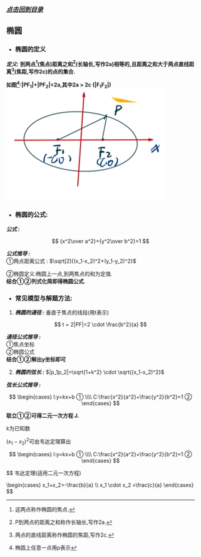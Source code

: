 ### [*点击回到目录*](./目录.md) 
## 椭圆
- ### 椭圆的定义
    
***定义:***    **到两点[^1]\(焦点)距离之和[^2]\(长轴长,写作2a)相等的,且距离之和大于两点直线距离[^3]\(焦距,写作2c)的点的集合.** 
[^1]:这两点称作椭圆的焦点.
[^2]:P到两点的距离之和称作长轴长,写作2a.
[^3]:两点的直线距离称作椭圆的焦距,写作2c.
[^4]:椭圆上任意一点用p表示

**如图[^4]:|PF<sub>1</sub>|+|PF<sub>2</sub>|=2a,其中2a > 2c (|F<sub>1</sub>F<sub>2</sub>|)**    
![如果你看到此提示,说明图片未加载成功,请检查网络/下载查看本项目.](../imgs/tuoyuan001.png)    
     
- ### 椭圆的公式: 
***公式 :***

$$
{x^2\over a^2}+{y^2\over b^2}=1
$$

***公式推导 :***    
①两点距离公式 : $\sqrt[2]{(x_1-x_2)^2+(y_1-y_2)^2}$    

②椭圆定义:椭圆上一点,到两焦点的和为定值.     
**结合①②列式化简即得椭圆公式.**
- ### 常见模型与解题方法:
1. ***椭圆的通径 :***
垂直于焦点的线段(用t表示)

$$
t = 2|PF|=2 \cdot \frac{b^2}{a}
$$

***通径公式推导 :***       
①焦点坐标   
②椭圆公式   
**结合①②解出y坐标即可**

2. ***椭圆的弦长 :***
$|p_1p_2|=\sqrt{1+k^2} \cdot \sqrt{(x_1-x_2)^2}$

***弦长公式推导 :***

$$
\begin{cases}  
l:y=kx+b ①
\\\\
C:\frac{x^2}{a^2}+\frac{y^2}{b^2}=1 ②
\end{cases}
$$
    
**联立①②可得二元一次方程 J.**  

k为已知数  

$(x_1-x_2)^2$可由韦达定理算出  




$$
\begin{cases}  
l:y=kx+b ①
\\\\
C:\frac{x^2}{a^2}+\frac{y^2}{b^2}=1 ②
\end{cases}
$$
    

$$
韦达定理(适用二元一次方程)  

\begin{cases}
x_1+x_2=-\frac{b}{a}
\\\\
x_1 \cdot x_2 =\frac{c}{a}
\end{cases}
$$

